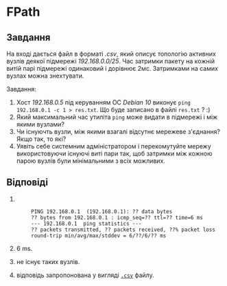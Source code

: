 # FPath

## Завдання

На вході дається файл в форматі *.csv*, який описує топологію активних вузлів деякої підмережі *192.168.0.0/25*. 
Час затримки пакету на кожній витій парі підмережі одинаковий і дорівнює 2мс. Затримками на самих вузлах можна знехтувати.

Завдання:
1. Хост *192.168.0.5* під керуванням ОС *Debian 10* виконує `ping 192.168.0.1 -c 1 > res.txt`. Що буде записано в файлі `res.txt` ? :)
2. Який максимальний час утиліта `ping` може видати в підмережі і між якими вузлами?
3. Чи існуючть вузли, між якими взагалі відсутнє мережеве з'єднання? Якщо так, то які?
4. Уявіть себе системним адміністратором і перекомутуйте мережу використовуючи існуючі виті пари так, щоб затримки між кожною парою вузлів були мінімальними з всіх можливих.

## Відповіді

1. 

```
        PING 192.168.0.1  (192.168.0.1): ?? data bytes
        ?? bytes from 192.168.0.1 : icmp_seq=?? ttl=?? time=6 ms
        --- 192.168.0.1  ping statistics ---
        ?? packets transmitted, ?? packets received, ??% packet loss
        round-trip min/avg/max/stddev = 6/??/6/?? ms
```

2. 6 ms.

3. не існує таких вузлів.

4. відповідь запропонована у вигляді [`.csv`](https://github.com/mariiatuzovska/graph/blob/master/G2.csv) файлу.
